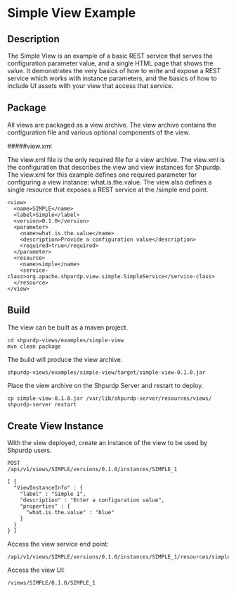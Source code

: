 <!---
Licensed to the Apache Software Foundation (ASF) under one or more
contributor license agreements.  See the NOTICE file distributed with
this work for additional information regarding copyright ownership.
The ASF licenses this file to You under the Apache License, Version 2.0
(the "License"); you may not use this file except in compliance with
the License.  You may obtain a copy of the License at [http://www.apache.org/licenses/LICENSE-2.0](http://www.apache.org/licenses/LICENSE-2.0)

Unless required by applicable law or agreed to in writing, software
distributed under the License is distributed on an "AS IS" BASIS,
WITHOUT WARRANTIES OR CONDITIONS OF ANY KIND, either express or implied.
See the License for the specific language governing permissions and
limitations under the License.
-->

Simple View Example
======

Description
-----
The Simple View is an example of a basic REST service that serves the configuration parameter value,
and a single HTML page that shows the value. It demonstrates the very basics of how
to write and expose a REST service which works with instance parameters, and the basics of
how to include UI assets with your view that access that service.

Package
-----
All views are packaged as a view archive. The view archive contains the configuration
file and various optional components of the view.

#####view.xml

The view.xml file is the only required file for a view archive.  The view.xml is the configuration that describes the view and view instances for Shpurdp.
The view.xml for this example defines one required parameter for configuring a view instance: what.is.the.value. The view also
defines a single resource that exposes a REST service at the /simple end point.

    <view>
      <name>SIMPLE</name>
      <label>Simple</label>
      <version>0.1.0</version>
      <parameter>
        <name>what.is.the.value</name>
        <description>Provide a configuration value</description>
        <required>true</required>
      </parameter>
      <resource>
        <name>simple</name>
        <service-class>org.apache.shpurdp.view.simple.SimpleService</service-class>
      </resource>
    </view>

Build
-----

The view can be built as a maven project.

    cd shpurdp-views/examples/simple-view
    mvn clean package

The build will produce the view archive.

    shpurdp-views/examples/simple-view/target/simple-view-0.1.0.jar

Place the view archive on the Shpurdp Server and restart to deploy.    

    cp simple-view-0.1.0.jar /var/lib/shpurdp-server/resources/views/
    shpurdp-server restart
    
Create View Instance
-----

With the view deployed, create an instance of the view to be used by Shpurdp users.

    POST
    /api/v1/views/SIMPLE/versions/0.1.0/instances/SIMPLE_1
    
    [ {
      "ViewInstanceInfo" : {
        "label" : "Simple 1",
        "description" : "Enter a configuration value",
        "properties" : {
          "what.is.the.value" : "blue"
        }
      }
    } ]

Access the view service end point:

    /api/v1/views/SIMPLE/versions/0.1.0/instances/SIMPLE_1/resources/simple

Access the view UI:

    /views/SIMPLE/0.1.0/SIMPLE_1

